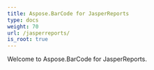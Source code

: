 ```yaml
---
title: Aspose.BarCode for JasperReports
type: docs
weight: 70
url: /jasperreports/
is_root: true
---
```


Welcome to Aspose.BarCode for JasperReports.
